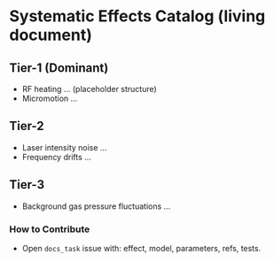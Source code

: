 # Systematic Effects Catalog (living document)

## Tier-1 (Dominant)
- RF heating … (placeholder structure)
- Micromotion …

## Tier-2
- Laser intensity noise …
- Frequency drifts …

## Tier-3
- Background gas pressure fluctuations …

### How to Contribute
- Open `docs_task` issue with: effect, model, parameters, refs, tests.
